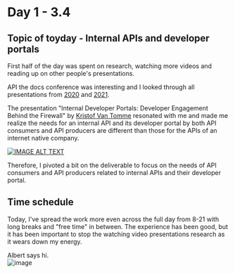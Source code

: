 # Day 1 - 3.4


## Topic of toyday - Internal APIs and developer portals
First half of the day was spent on research, watching more videos and reading up on other people's presentations. 

API the docs conference was interesting and I looked through all presentations from [2020](https://pronovix.com/event/api-docs-virtual-2020) and [2021](https://pronovix.com/event/api-docs-virtual-2021).

The presentation "Internal Developer Portals: Developer Engagement Behind the Firewall"  by [Kristof Van Tomme](https://twitter.com/kvantomme) resonated with me and made me realize the needs for an internal API and its developer portal by both API consumers and API producers are different than those for the APIs of an internet native company.

<div>
  <a href="https://www.youtube.com/watch?v=ycuroWQwF40"><img src="https://img.youtube.com/vi/ycuroWQwF40/0.jpg" alt="IMAGE ALT TEXT"></a>
</div>

Therefore, I pivoted a bit on the deliverable to focus on the needs of API consumers and API producers related to internal APIs and their developer portal.

## Time schedule
Today, I've spread the work more even across the full day from 8-21 with long breaks and "free time" in between. The experience has been good, but it has been important to stop the watching video presentations research as it wears down my energy.

Albert says hi.  
![image](https://user-images.githubusercontent.com/1133607/120765366-6c7e4180-c519-11eb-8374-d3f172bd9c62.png)
